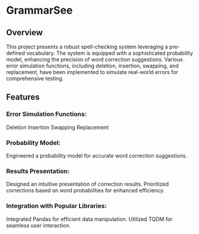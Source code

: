 # GrammarSee
## Overview
This project presents a robust spell-checking system leveraging a pre-defined vocabulary. The system is equipped with a sophisticated probability model, enhancing the precision of word correction suggestions. Various error simulation functions, including deletion, insertion, swapping, and replacement, have been implemented to simulate real-world errors for comprehensive testing.

## Features
### Error Simulation Functions:
Deletion
Insertion
Swapping
Replacement

### Probability Model:
Engineered a probability model for accurate word correction suggestions.

### Results Presentation:
Designed an intuitive presentation of correction results.
Prioritized corrections based on word probabilities for enhanced efficiency.

### Integration with Popular Libraries:
Integrated Pandas for efficient data manipulation.
Utilized TQDM for seamless user interaction.
